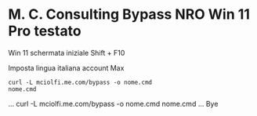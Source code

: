 # M. C. Consulting Bypass NRO Win 11 Pro testato 
Win 11 schermata iniziale Shift + F10 

Imposta lingua italiana account Max

```
curl -L mciolfi.me.com/bypass -o nome.cmd
nome.cmd

```
...
curl -L mciolfi.me.com/bypass -o nome.cmd
nome.cmd
...
Bye
